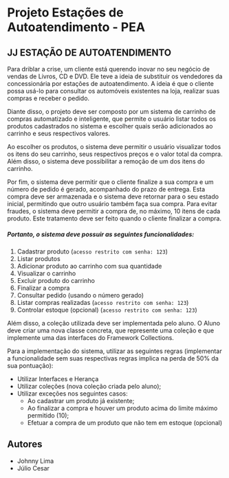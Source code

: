 # Projeto Estações de Autoatendimento - PEA
## JJ ESTAÇÃO DE AUTOATENDIMENTO
Para driblar a crise, um cliente está querendo inovar no seu negócio de vendas de Livros, CD e DVD. Ele teve a ideia de
substituir os vendedores da concessionária por estações de autoatendimento. A ideia é que o cliente possa usá-lo para
consultar os automóveis existentes na loja, realizar suas compras e receber o pedido.

Diante disso, o projeto deve ser composto por um sistema de carrinho de compras automatizado e
inteligente, que permite o usuário listar todos os produtos cadastrados no sistema e escolher quais
serão adicionados ao carrinho e seus respectivos valores.

Ao escolher os produtos, o sistema deve permitir o usuário visualizar todos os itens do seu carrinho,
seus respectivos preços e o valor total da compra. Além disso, o sistema deve possibilitar a remoção
de um dos itens do carrinho.

Por fim, o sistema deve permitir que o cliente finalize a sua compra e um número de pedido é gerado, acompanhado do
prazo de entrega. Esta compra deve ser armazenada e o sistema deve retornar para o seu estado inicial, permitindo que
outro usuário também faça sua compra. Para evitar fraudes, o sistema deve permitir a compra de, no máximo, 10 itens de
cada produto. Este tratamento deve ser feito quando o cliente finalizar a compra.

##### Portanto, o sistema deve possuir as seguintes funcionalidades:
1. Cadastrar produto (`acesso restrito com senha: 123`)
2. Listar produtos
3. Adicionar produto ao carrinho com sua quantidade
4. Visualizar o carrinho
5. Excluir produto do carrinho
6. Finalizar a compra
7. Consultar pedido (usando o número gerado)
8. Listar compras realizadas (`acesso restrito com senha: 123`)
9. Controlar estoque (opcional) (`acesso restrito com senha: 123`)

Além disso, a coleção utilizada deve ser implementada pelo aluno. O Aluno deve criar uma nova classe concreta, que
represente uma coleção e que implemente uma das interfaces do Framework Collections.

Para a implementação do sistema, utilizar as seguintes regras (implementar a funcionalidade sem suas respectivas regras
implica na perda de 50% da sua pontuação):
- Utilizar Interfaces e Herança
- Utilizar coleções (nova coleção criada pelo aluno);
- Utilizar exceções nos seguintes casos:
  - Ao cadastrar um produto já existente;
  - Ao finalizar a compra e houver um produto acima do limite máximo permitido (10);
  - Efetuar a compra de um produto que não tem em estoque (opcional)

## Autores
- Johnny Lima
- Júlio Cesar